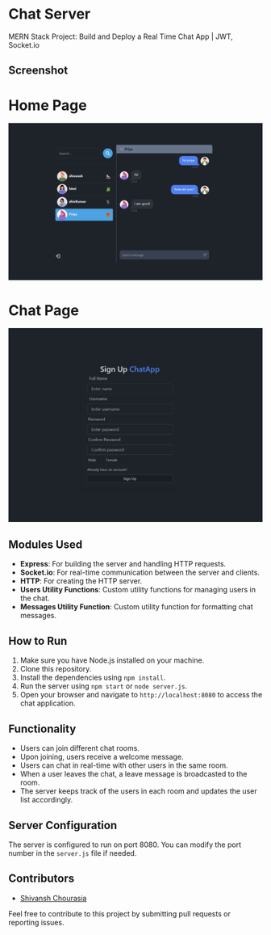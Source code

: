 # Chat Server

MERN Stack Project: Build and Deploy a Real Time Chat App | JWT, Socket.io

## Screenshot

# Home Page
![TechDome Chat Application](./chat.png)

# Chat Page
![TechDome Chat Application](./home.png)



## Modules Used

- **Express**: For building the server and handling HTTP requests.
- **Socket.io**: For real-time communication between the server and clients.
- **HTTP**: For creating the HTTP server.
- **Users Utility Functions**: Custom utility functions for managing users in the chat.
- **Messages Utility Function**: Custom utility function for formatting chat messages.

## How to Run

1. Make sure you have Node.js installed on your machine.
2. Clone this repository.
3. Install the dependencies using `npm install`.
4. Run the server using `npm start` or `node server.js`.
5. Open your browser and navigate to `http://localhost:8080` to access the chat application.

## Functionality

- Users can join different chat rooms.
- Upon joining, users receive a welcome message.
- Users can chat in real-time with other users in the same room.
- When a user leaves the chat, a leave message is broadcasted to the room.
- The server keeps track of the users in each room and updates the user list accordingly.

## Server Configuration

The server is configured to run on port 8080. You can modify the port number in the `server.js` file if needed.

## Contributors

- [Shivansh Chourasia](https://github.com/shivansh84ya)



Feel free to contribute to this project by submitting pull requests or reporting issues.
